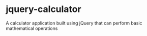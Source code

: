 # jquery-calculator
A calculator application built using jQuery that can perform basic mathematical operations
